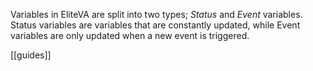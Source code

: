 Variables in EliteVA are split into two types; *Status* and *Event* variables. Status variables are variables that are
constantly updated, while Event variables are only updated when a new event is triggered.

[[guides]]
